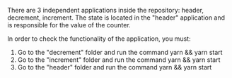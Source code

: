 There are 3 independent applications inside the repository: header, decrement, increment.
The state is located in the "header" application and is responsible for the value of the counter.

In order to check the functionality of the application, you must:
1. Go to the "decrement" folder and run the command yarn && yarn start
2. Go to the "increment" folder and run the command yarn && yarn start
3. Go to the "header" folder and run the command yarn && yarn start
